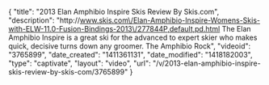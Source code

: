 {
    "title": "2013 Elan Amphibio Inspire Skis Review By Skis.com",
    "description": "http:\/\/www.skis.com\/Elan-Amphibio-Inspire-Womens-Skis-with-ELW-11.0-Fusion-Bindings-2013\/277844P,default,pd.html  The Elan Amphibio Inspire is a great ski for the advanced to expert skier who makes quick, decisive turns down any groomer. The Amphibio Rock",
    "videoid": "3765899",
    "date_created": "1411361131",
    "date_modified": "1418182003",
    "type": "captivate",
    "layout": "video",
    "url": "\/v\/2013-elan-amphibio-inspire-skis-review-by-skis-com\/3765899"
}